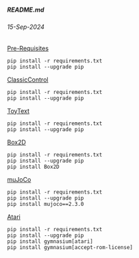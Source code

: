 ##### README.md
###### 15-Sep-2024


[Pre-Requisites](https://gymnasium.farama.org)
```
pip install -r requirements.txt
pip install --upgrade pip
```

[ClassicControl](https://gymnasium.farama.org/environments/classic_control)
```
pip install -r requirements.txt
pip install --upgrade pip
```

[ToyText](https://gymnasium.farama.org/environments/toy_text)
```
pip install -r requirements.txt
pip install --upgrade pip
```

[Box2D](https://gymnasium.farama.org/environments/box2d)
```
pip install -r requirements.txt
pip install --upgrade pip
pip install Box2D
```

[muJoCo](https://gymnasium.farama.org/environments/mujoco)
```
pip install -r requirements.txt
pip install --upgrade pip
pip install mujoco==2.3.0
```

[Atari](https://gymnasium.farama.org/environments/atari)
```
pip install -r requirements.txt
pip install --upgrade pip
pip install gymnasium[atari]
pip install gymnasium[accept-rom-license]
```
